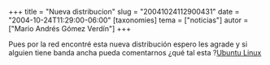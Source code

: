 +++
title = "Nueva distribucion"
slug = "20041024112900431"
date = "2004-10-24T11:29:00-06:00"
[taxonomies]
tema = ["noticias"]
autor = ["Mario Andrés Gómez Verdín"]
+++

Pues por la red encontré esta nueva distribución espero les agrade y si
alguien tiene banda ancha pueda comentarnos ¿qué tal esta ?[Ubuntu
Linux](http://www.ubuntulinux.org/)
